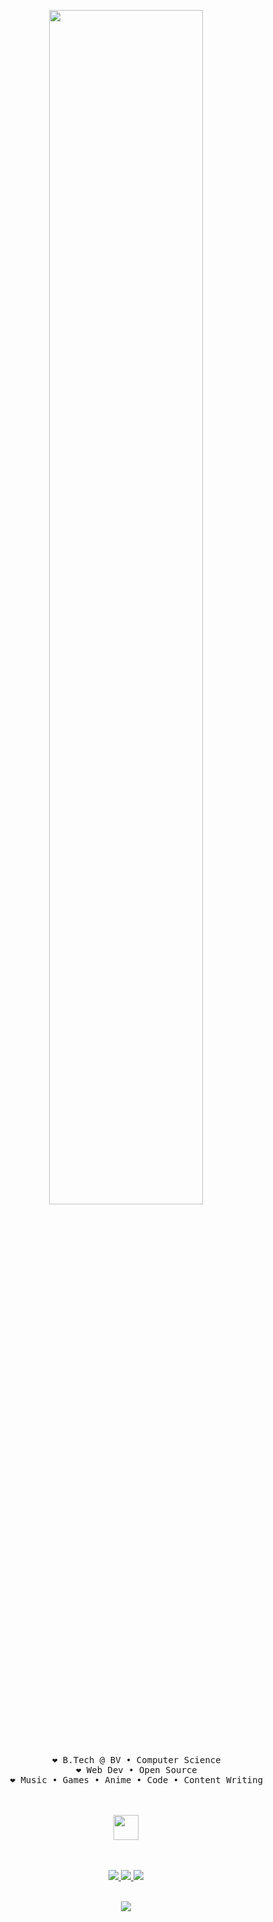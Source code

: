 <div align="center">
    
<p align="center">
  <img src="https://readme-typing-svg.demolab.com?font=Inconsolata&weight=500&size=40&duration=4000&pause=300&color=FFC0CB&center=true&vCenter=true&multiline=true&repeat=false&random=false&width=1300&height=180&lines=~%24+whoami;%E2%86%92+Adwitya;Tech+enthusiast+%7C+Otaku+%E2%98%86+%7C+Lover+of+all+things+code+%26+chaos" width="70%" />


</p>


<br><br>
<pre>
    ❤︎ B.Tech @ BV • Computer Science
    ❤︎ Web Dev • Open Source
    ❤︎ Music • Games • Anime • Code • Content Writing
</pre>
<br><br>
<img src="https://raw.githubusercontent.com/innng/innng/master/assets/kyubey.gif" height="40" />
<br><br><br>

<p align="center">
    <a href="http://linkedin.com/in/adwityac">
        <img src="https://img.shields.io/badge/linkedin-0a66c2" />
    </a>
    <a href="https://github.com/adwityac">
        <img src="https://img.shields.io/badge/github-181717" />
    </a>
    <a href="https://www.hackerrank.com/profile/adwityac">
        <img src="https://img.shields.io/badge/hackerrank-2EC866" />
    </a>
</p>

<br>

<img src="https://github-profile-trophy.vercel.app/?username=adwityac&theme=matrix" />

</div>
